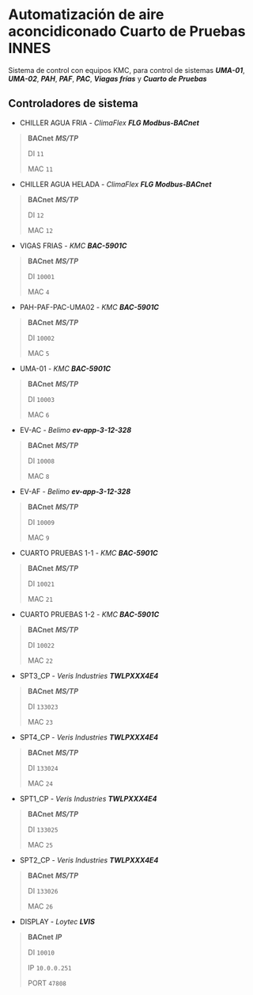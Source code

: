 # Automatización de aire aconcidiconado Cuarto de Pruebas INNES

Sistema de control con equipos KMC, para control de sistemas ***UMA-01***, ***UMA-02***, ***PAH***, ***PAF***, ***PAC***, ***Viagas frías*** y ***Cuarto de Pruebas***

## Controladores de sistema

- CHILLER AGUA FRIA - *ClimaFlex* ***FLG Modbus-BACnet***

> **BACnet** ***MS/TP***
>
> DI `11` 
>
> MAC `11` 

- CHILLER AGUA HELADA - *ClimaFlex* ***FLG Modbus-BACnet***

> **BACnet** ***MS/TP***
>
> DI `12` 
>
> MAC `12` 

- VIGAS FRIAS - *KMC* ***BAC-5901C***

> **BACnet** ***MS/TP***
>
> DI `10001` 
>
> MAC `4`

- PAH-PAF-PAC-UMA02 - *KMC* ***BAC-5901C***

> **BACnet** ***MS/TP***
>
> DI `10002` 
>
> MAC `5` 

- UMA-01 - *KMC* ***BAC-5901C***

> **BACnet** ***MS/TP***
>
> DI `10003` 
>
> MAC `6`

- EV-AC - *Belimo* ***ev-app-3-12-328***

> **BACnet** ***MS/TP***
>
> DI `10008` 
>
> MAC `8`

- EV-AF - *Belimo* ***ev-app-3-12-328***

> **BACnet** ***MS/TP***
>
> DI `10009` 
>
> MAC `9` 

- CUARTO PRUEBAS 1-1 - *KMC* ***BAC-5901C***

> **BACnet** ***MS/TP***
>
> DI `10021` 
>
> MAC `21` 

- CUARTO PRUEBAS 1-2 - *KMC* ***BAC-5901C***

> **BACnet** ***MS/TP***
>
> DI `10022` 
>
> MAC `22`

- SPT3_CP - *Veris Industries* ***TWLPXXX4E4***

> **BACnet** ***MS/TP***
>
> DI `133023` 
>
> MAC `23`

- SPT4_CP - *Veris Industries* ***TWLPXXX4E4***

> **BACnet** ***MS/TP***
>
> DI `133024` 
>
> MAC `24`

- SPT1_CP - *Veris Industries* ***TWLPXXX4E4***

> **BACnet** ***MS/TP***
>
> DI `133025` 
>
> MAC `25`

- SPT2_CP - *Veris Industries* ***TWLPXXX4E4***

> **BACnet** ***MS/TP***
>
> DI `133026` 
>
> MAC `26`

- DISPLAY - *Loytec* ***LVIS***

> **BACnet** ***IP***
>
> DI `10010` 
>
> IP `10.0.0.251`
>
> PORT `47808`
